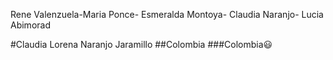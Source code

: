 Rene Valenzuela-Maria Ponce- Esmeralda Montoya- Claudia Naranjo- Lucia Abimorad


#Claudia Lorena Naranjo Jaramillo
##Colombia
###Colombia:smiley:
